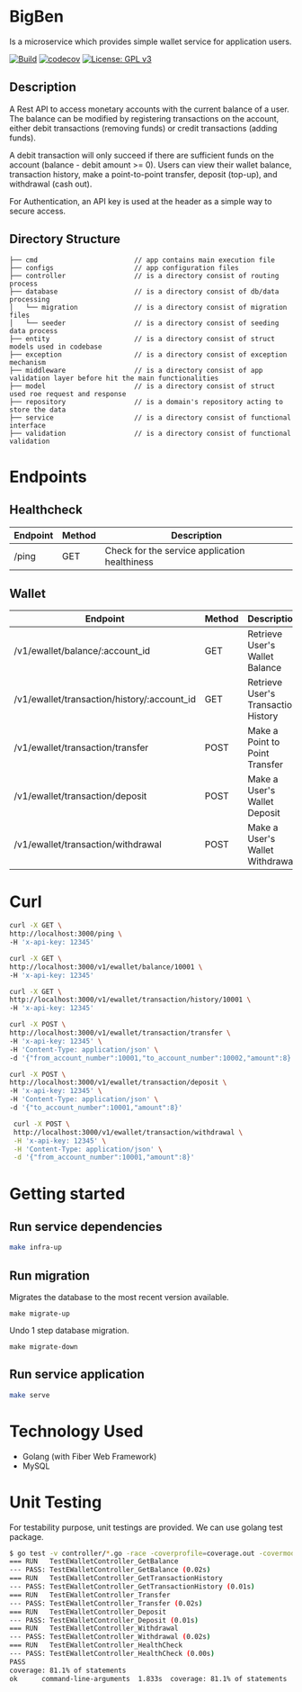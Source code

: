 # BigBen

Is a microservice which provides simple wallet service for application users. 

[![Build](https://github.com/pauluswi/bigben/actions/workflows/build.yml/badge.svg)](https://github.com/pauluswi/bigben/actions/workflows/build.yml)
[![codecov](https://codecov.io/gh/pauluswi/bigben/branch/main/graph/badge.svg)](https://codecov.io/gh/pauluswi/bigben)
[![License: GPL v3](https://img.shields.io/badge/License-GPLv3-blue.svg)](https://www.gnu.org/licenses/gpl-3.0)


## Description

A Rest API to access monetary accounts with the current balance of a user. The balance can be modified by registering transactions on the account, either debit transactions (removing funds) or credit transactions (adding funds).

A debit transaction will only succeed if there are sufficient funds on the account (balance - debit amount >= 0).
Users can view their wallet balance, transaction history, make a point-to-point transfer, deposit (top-up), and withdrawal (cash out).

For Authentication, an API key is used at the header as a simple way to secure access.

 
## Directory Structure  
```
├── cmd                        // app contains main execution file 
├── configs                    // app configuration files 
├── controller                 // is a directory consist of routing process
├── database                   // is a directory consist of db/data processing
│   └── migration              // is a directory consist of migration files
│   └── seeder                 // is a directory consist of seeding data process
├── entity                     // is a directory consist of struct models used in codebase
├── exception                  // is a directory consist of exception mechanism
├── middleware                 // is a directory consist of app validation layer before hit the main functionalities 
├── model                      // is a directory consist of struct used roe request and response
├── repository                 // is a domain's repository acting to store the data
├── service                    // is a directory consist of functional interface
├── validation                 // is a directory consist of functional validation
```
# Endpoints

## Healthcheck

| Endpoint | Method | Description |
| -------- | ------ | ----------- |
| /ping    | GET    | Check for the service application healthiness |

## Wallet

| Endpoint                                      | Method | Description |
| --------------------------------------------- | ------ | ----------- |
| /v1/ewallet/balance/:account_id               | GET    | Retrieve User's Wallet Balance  |
| /v1/ewallet/transaction/history/:account_id   | GET    | Retrieve User's Transaction History |
| /v1/ewallet/transaction/transfer              | POST   | Make a Point to Point Transfer |
| /v1/ewallet/transaction/deposit               | POST   | Make a User's Wallet Deposit |
| /v1/ewallet/transaction/withdrawal            | POST   | Make a User's Wallet Withdrawal |

# Curl

  ```sh
  curl -X GET \
  http://localhost:3000/ping \
  -H 'x-api-key: 12345' 
  ```
  ```sh
  curl -X GET \
  http://localhost:3000/v1/ewallet/balance/10001 \
  -H 'x-api-key: 12345' 
  ```
  ```sh
  curl -X GET \
  http://localhost:3000/v1/ewallet/transaction/history/10001 \
  -H 'x-api-key: 12345' 
  ```
  ```sh
  curl -X POST \
  http://localhost:3000/v1/ewallet/transaction/transfer \
  -H 'x-api-key: 12345' \
  -H 'Content-Type: application/json' \
  -d '{"from_account_number":10001,"to_account_number":10002,"amount":8}'
  ```
  ```sh
  curl -X POST \
  http://localhost:3000/v1/ewallet/transaction/deposit \
  -H 'x-api-key: 12345' \
  -H 'Content-Type: application/json' \
  -d '{"to_account_number":10001,"amount":8}'
  ```
 ```sh
  curl -X POST \
  http://localhost:3000/v1/ewallet/transaction/withdrawal \
  -H 'x-api-key: 12345' \
  -H 'Content-Type: application/json' \
  -d '{"from_account_number":10001,"amount":8}'
  ```


# Getting started

## Run service dependencies

```sh
make infra-up
```

## Run migration
Migrates the database to the most recent version available.
```
make migrate-up
```

Undo 1 step database migration.
```
make migrate-down
```

## Run service application

```sh
make serve
```

# Technology Used

- Golang (with Fiber Web Framework)
- MySQL

# Unit Testing

For testability purpose, unit testings are provided.
We can use golang test package.

```sh
$ go test -v controller/*.go -race -coverprofile=coverage.out -covermode=atomic
=== RUN   TestEWalletController_GetBalance
--- PASS: TestEWalletController_GetBalance (0.02s)
=== RUN   TestEWalletController_GetTransactionHistory
--- PASS: TestEWalletController_GetTransactionHistory (0.01s)
=== RUN   TestEWalletController_Transfer
--- PASS: TestEWalletController_Transfer (0.02s)
=== RUN   TestEWalletController_Deposit
--- PASS: TestEWalletController_Deposit (0.01s)
=== RUN   TestEWalletController_Withdrawal
--- PASS: TestEWalletController_Withdrawal (0.02s)
=== RUN   TestEWalletController_HealthCheck
--- PASS: TestEWalletController_HealthCheck (0.00s)
PASS
coverage: 81.1% of statements
ok      command-line-arguments  1.833s  coverage: 81.1% of statements

```
